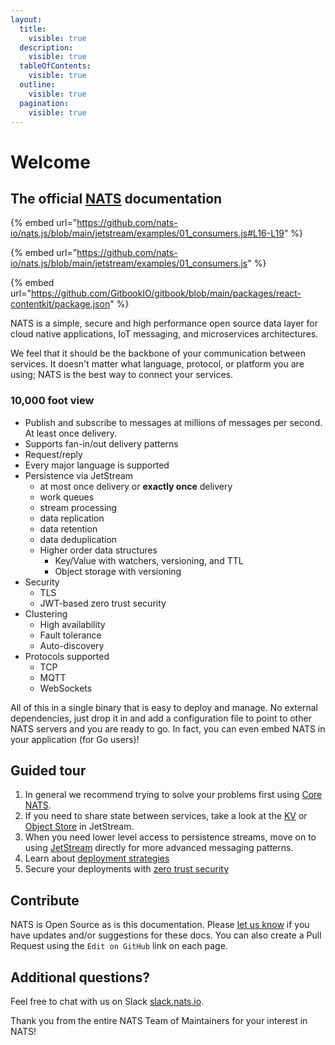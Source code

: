 ```yaml
---
layout:
  title:
    visible: true
  description:
    visible: true
  tableOfContents:
    visible: true
  outline:
    visible: true
  pagination:
    visible: true
---
```


# Welcome

## The official [NATS](https://nats.io/) documentation


{% embed url="https://github.com/nats-io/nats.js/blob/main/jetstream/examples/01_consumers.js#L16-L19" %}

{% embed url="https://github.com/nats-io/nats.js/blob/main/jetstream/examples/01_consumers.js" %}

{% embed url="https://github.com/GitbookIO/gitbook/blob/main/packages/react-contentkit/package.json" %}


NATS is a simple, secure and high performance open source data layer for cloud native applications, IoT messaging, and microservices architectures.

We feel that it should be the backbone of your communication between services. It doesn't matter what language, protocol, or platform you are using; NATS is the best way to connect your services.

### 10,000 foot view

- Publish and subscribe to messages at millions of messages per second. At least once delivery.
- Supports fan-in/out delivery patterns
- Request/reply
- Every major language is supported
- Persistence via JetStream
  - at most once delivery or **exactly once** delivery
  - work queues
  - stream processing
  - data replication
  - data retention
  - data deduplication
  - Higher order data structures
    - Key/Value with watchers, versioning, and TTL
    - Object storage with versioning
- Security
  - TLS
  - JWT-based zero trust security
- Clustering
  - High availability
  - Fault tolerance
  - Auto-discovery
- Protocols supported
  - TCP
  - MQTT
  - WebSockets

All of this in a single binary that is easy to deploy and manage. No external dependencies, just drop it in and add a configuration file to point to other NATS servers and you are ready to go. In fact, you can even embed NATS in your application (for Go users)!

## Guided tour

1. In general we recommend trying to solve your problems first using [Core NATS](./nats-concepts/core-nats/readme.md).
2. If you need to share state between services, take a look at the [KV](./nats-concepts/jetstream/key-value-store/readme.md) or [Object Store](./nats-concepts/jetstream/object-store/obj_store.md) in JetStream.
3. When you need lower level access to persistence streams, move on to using [JetStream](./nats-concepts/jetstream/readme.md) directly for more advanced messaging patterns.
4. Learn about [deployment strategies](./nats-concepts/adaptive_edge_deployment.md)
5. Secure your deployments with [zero trust security](./running-a-nats-service/configuration/securing_nats/jwt/README.md)


## Contribute

NATS is Open Source as is this documentation. Please [let us know](mailto:info@nats.io) if you have updates and/or suggestions for these docs. You can also create a Pull Request using the `Edit on GitHub` link on each page.

## Additional questions?

Feel free to chat with us on Slack [slack.nats.io](https://slack.nats.io).

Thank you from the entire NATS Team of Maintainers for your interest in NATS!

